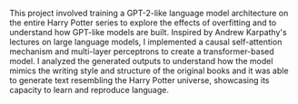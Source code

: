 This project involved training a GPT-2-like language model architecture on the entire Harry Potter series to explore the effects of overfitting and to understand how GPT-like models are built. Inspired by Andrew Karpathy's lectures on large language models, I implemented a causal self-attention mechanism and multi-layer perceptrons to create a transformer-based model. I analyzed the generated outputs to understand how the model mimics the writing style and structure of the original books and it was able to generate text resembling the Harry Potter universe, showcasing its capacity to learn and reproduce language.
